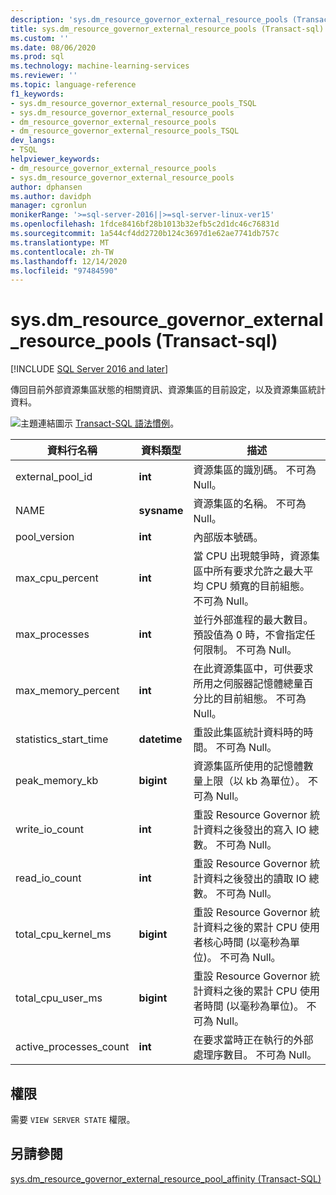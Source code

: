 ```yaml
---
description: 'sys.dm_resource_governor_external_resource_pools (Transact-sql) '
title: sys.dm_resource_governor_external_resource_pools (Transact-sql) |Microsoft Docs
ms.custom: ''
ms.date: 08/06/2020
ms.prod: sql
ms.technology: machine-learning-services
ms.reviewer: ''
ms.topic: language-reference
f1_keywords:
- sys.dm_resource_governor_external_resource_pools_TSQL
- sys.dm_resource_governor_external_resource_pools
- dm_resource_governor_external_resource_pools
- dm_resource_governor_external_resource_pools_TSQL
dev_langs:
- TSQL
helpviewer_keywords:
- dm_resource_governor_external_resource_pools
- sys.dm_resource_governor_external_resource_pools
author: dphansen
ms.author: davidph
manager: cgronlun
monikerRange: '>=sql-server-2016||>=sql-server-linux-ver15'
ms.openlocfilehash: 1fdce8416bf28b1013b32efb5c2d1dc46c76831d
ms.sourcegitcommit: 1a544cf4dd2720b124c3697d1e62ae7741db757c
ms.translationtype: MT
ms.contentlocale: zh-TW
ms.lasthandoff: 12/14/2020
ms.locfileid: "97484590"
---
```

# <a name="sysdm_resource_governor_external_resource_pools-transact-sql"></a>sys.dm_resource_governor_external_resource_pools (Transact-sql) 
[!INCLUDE [SQL Server 2016 and later](../../includes/applies-to-version/sqlserver2016.md)]

傳回目前外部資源集區狀態的相關資訊、資源集區的目前設定，以及資源集區統計資料。 
  
 ![主題連結圖示](../../database-engine/configure-windows/media/topic-link.gif "主題連結圖示") [Transact-SQL 語法慣例](../../t-sql/language-elements/transact-sql-syntax-conventions-transact-sql.md)。  
  
|資料行名稱      |資料類型      |描述|  
|----------------|---------------|-----------------| 
| external_pool_id|**int**|資源集區的識別碼。 不可為 Null。 |
| NAME|**sysname**|資源集區的名稱。 不可為 Null。 
| pool_version|**int**|內部版本號碼。|
| max_cpu_percent|**int**|當 CPU 出現競爭時，資源集區中所有要求允許之最大平均 CPU 頻寬的目前組態。 不可為 Null。 |
| max_processes|**int**|並行外部進程的最大數目。 預設值為 0 時，不會指定任何限制。 不可為 Null。|
| max_memory_percent|**int**|在此資源集區中，可供要求所用之伺服器記憶體總量百分比的目前組態。 不可為 Null。 |
| statistics_start_time|**datetime**|重設此集區統計資料時的時間。 不可為 Null。 
| peak_memory_kb|**bigint**|資源集區所使用的記憶體數量上限（以 kb 為單位）。 不可為 Null。 |
| write_io_count|**int**|重設 Resource Governor 統計資料之後發出的寫入 IO 總數。 不可為 Null。 |
| read_io_count|**int**|重設 Resource Governor 統計資料之後發出的讀取 IO 總數。 不可為 Null。 |
| total_cpu_kernel_ms|**bigint**|重設 Resource Governor 統計資料之後的累計 CPU 使用者核心時間 (以毫秒為單位)。 不可為 Null。 |
| total_cpu_user_ms|**bigint**|重設 Resource Governor 統計資料之後的累計 CPU 使用者時間 (以毫秒為單位)。 不可為 Null。 |
| active_processes_count|**int**|在要求當時正在執行的外部處理序數目。 不可為 Null。 |

 
## <a name="permissions"></a>權限

需要 `VIEW SERVER STATE` 權限。

## <a name="see-also"></a>另請參閱  
 [sys.dm_resource_governor_external_resource_pool_affinity &#40;Transact-SQL&#41;](../../relational-databases/system-dynamic-management-views/sys-dm-resource-governor-external-resource-pool-affinity-transact-sql.md)  
  
  
